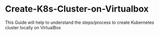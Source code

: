 # Create-K8s-Cluster-on-Virtualbox
This Guide will help to understand the steps/process to create Kubernetes cluster locally on VirtualBox
